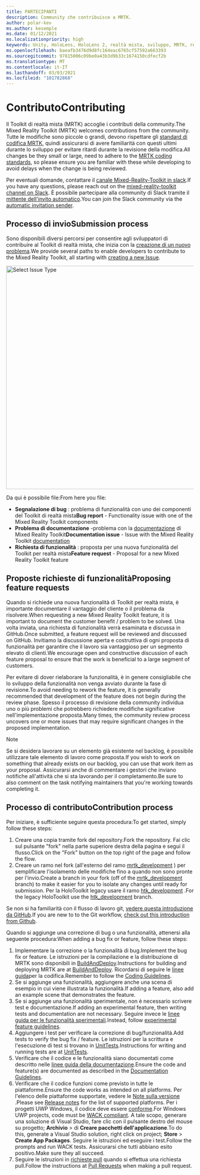```yaml
---
title: PARTECIPANTI
description: Community che contribuisce a MRTK.
author: polar-kev
ms.author: kesemple
ms.date: 01/12/2021
ms.localizationpriority: high
keywords: Unity, HoloLens, HoloLens 2, realtà mista, sviluppo, MRTK, report sui bug,
ms.openlocfilehash: baeafb3476d9d8fc164eac6765cf57592a663393
ms.sourcegitcommit: 97815006c09be0a43b3d9b33c1674150cdfecf2b
ms.translationtype: MT
ms.contentlocale: it-IT
ms.lasthandoff: 03/03/2021
ms.locfileid: "101782868"
---
```

# <a name="contributing"></a><span data-ttu-id="628f2-104">Contributo</span><span class="sxs-lookup"><span data-stu-id="628f2-104">Contributing</span></span>

<span data-ttu-id="628f2-105">Il Toolkit di realtà mista (MRTK) accoglie i contributi della community.</span><span class="sxs-lookup"><span data-stu-id="628f2-105">The Mixed Reality Toolkit (MRTK) welcomes contributions from the community.</span></span> <span data-ttu-id="628f2-106">Tutte le modifiche sono piccole o grandi, devono rispettare gli [standard di codifica MRTK](coding-guidelines.md), quindi assicurarsi di avere familiarità con questi ultimi durante lo sviluppo per evitare ritardi durante la revisione della modifica.</span><span class="sxs-lookup"><span data-stu-id="628f2-106">All changes be they small or large, need to adhere to the [MRTK coding standards](coding-guidelines.md), so please ensure you are familiar with these while developing to avoid delays when the change is being reviewed.</span></span>

<span data-ttu-id="628f2-107">Per eventuali domande, contattare il [canale Mixed-Reality-Toolkit in slack](https://holodevelopers.slack.com/messages/C2H4HT858).</span><span class="sxs-lookup"><span data-stu-id="628f2-107">If you have any questions, please reach out on the [mixed-reality-toolkit channel on Slack](https://holodevelopers.slack.com/messages/C2H4HT858).</span></span>
<span data-ttu-id="628f2-108">È possibile partecipare alla community di Slack tramite il [mittente dell'invito automatico](https://holodevelopersslack.azurewebsites.net/).</span><span class="sxs-lookup"><span data-stu-id="628f2-108">You can join the Slack community via the [automatic invitation sender](https://holodevelopersslack.azurewebsites.net/).</span></span>

## <a name="submission-process"></a><span data-ttu-id="628f2-109">Processo di invio</span><span class="sxs-lookup"><span data-stu-id="628f2-109">Submission process</span></span>

<span data-ttu-id="628f2-110">Sono disponibili diversi percorsi per consentire agli sviluppatori di contribuire al Toolkit di realtà mista, che inizia con la [creazione di un nuovo problema](https://github.com/Microsoft/MixedRealityToolkit-Unity/issues/new/choose).</span><span class="sxs-lookup"><span data-stu-id="628f2-110">We provide several paths to enable developers to contribute to the Mixed Reality Toolkit, all starting with [creating a new Issue](https://github.com/Microsoft/MixedRealityToolkit-Unity/issues/new/choose).</span></span>

<img src="../features/images/contributing/SelectIssueType.png" width="600" alt="Select Issue Type">

<span data-ttu-id="628f2-111">Da qui è possibile file:</span><span class="sxs-lookup"><span data-stu-id="628f2-111">From here you file:</span></span>

- <span data-ttu-id="628f2-112">**Segnalazione di bug** : problema di funzionalità con uno dei componenti del Toolkit di realtà mista</span><span class="sxs-lookup"><span data-stu-id="628f2-112">**Bug report** - Functionality issue with one of the Mixed Reality Toolkit components</span></span>
- <span data-ttu-id="628f2-113">**Problema di documentazione** -problema con la [documentazione](https://microsoft.github.io/MixedRealityToolkit-Unity) di Mixed Reality Toolkit</span><span class="sxs-lookup"><span data-stu-id="628f2-113">**Documentation issue** - Issue with the Mixed Reality Toolkit [documentation](https://microsoft.github.io/MixedRealityToolkit-Unity)</span></span>
- <span data-ttu-id="628f2-114">**Richiesta di funzionalità** : proposta per una nuova funzionalità del Toolkit per realtà mista</span><span class="sxs-lookup"><span data-stu-id="628f2-114">**Feature request** - Proposal for a new Mixed Reality Toolkit feature</span></span>

## <a name="proposing-feature-requests"></a><span data-ttu-id="628f2-115">Proposte richieste di funzionalità</span><span class="sxs-lookup"><span data-stu-id="628f2-115">Proposing feature requests</span></span>

<span data-ttu-id="628f2-116">Quando si richiede una nuova funzionalità di Toolkit per realtà mista, è importante documentare il vantaggio del cliente o il problema da risolvere.</span><span class="sxs-lookup"><span data-stu-id="628f2-116">When requesting a new Mixed Reality Toolkit feature, it is important to document the customer benefit / problem to be solved.</span></span> <span data-ttu-id="628f2-117">Una volta inviata, una richiesta di funzionalità verrà esaminata e discussa in GitHub.</span><span class="sxs-lookup"><span data-stu-id="628f2-117">Once submitted, a feature request will be reviewed and discussed on GitHub.</span></span> <span data-ttu-id="628f2-118">Invitiamo la discussione aperta e costruttiva di ogni proposta di funzionalità per garantire che il lavoro sia vantaggioso per un segmento elevato di clienti.</span><span class="sxs-lookup"><span data-stu-id="628f2-118">We encourage open and constructive discussion of each feature proposal to ensure that the work is beneficial to a large segment of customers.</span></span>

<span data-ttu-id="628f2-119">Per evitare di dover rielaborare la funzionalità, è in genere consigliabile che lo sviluppo della funzionalità non venga avviato durante la fase di revisione.</span><span class="sxs-lookup"><span data-stu-id="628f2-119">To avoid needing to rework the feature, it is generally recommended that development of the feature does not begin during the review phase.</span></span> <span data-ttu-id="628f2-120">Spesso il processo di revisione della community individua uno o più problemi che potrebbero richiedere modifiche significative nell'implementazione proposta.</span><span class="sxs-lookup"><span data-stu-id="628f2-120">Many times, the community review process uncovers one or more issues that may require significant changes in the proposed implementation.</span></span>

> [!NOTE]
> <span data-ttu-id="628f2-121">Se si desidera lavorare su un elemento già esistente nel backlog, è possibile utilizzare tale elemento di lavoro come proposta.</span><span class="sxs-lookup"><span data-stu-id="628f2-121">If you wish to work on something that already exists on our backlog, you can use that work item as your proposal.</span></span> <span data-ttu-id="628f2-122">Assicurarsi anche di commentare i gestori che inviano notifiche all'attività che si sta lavorando per il completamento.</span><span class="sxs-lookup"><span data-stu-id="628f2-122">Be sure to also comment on the task notifying maintainers that you're working towards completing it.</span></span>

## <a name="contribution-process"></a><span data-ttu-id="628f2-123">Processo di contributo</span><span class="sxs-lookup"><span data-stu-id="628f2-123">Contribution process</span></span>

<span data-ttu-id="628f2-124">Per iniziare, è sufficiente seguire questa procedura:</span><span class="sxs-lookup"><span data-stu-id="628f2-124">To get started, simply follow these steps:</span></span>

1. <span data-ttu-id="628f2-125">Creare una copia tramite fork del repository.</span><span class="sxs-lookup"><span data-stu-id="628f2-125">Fork the repository.</span></span> <span data-ttu-id="628f2-126">Fai clic sul pulsante "fork" nella parte superiore destra della pagina e segui il flusso.</span><span class="sxs-lookup"><span data-stu-id="628f2-126">Click on the "Fork" button on the top right of the page and follow the flow.</span></span>
1. <span data-ttu-id="628f2-127">Creare un ramo nel fork (all'esterno del ramo [mrtk_development](https://github.com/microsoft/mixedrealitytoolkit-unity/tree/mrtk_development) ) per semplificare l'isolamento delle modifiche fino a quando non sono pronte per l'invio.</span><span class="sxs-lookup"><span data-stu-id="628f2-127">Create a branch in your fork (off of the [mrtk_development](https://github.com/microsoft/mixedrealitytoolkit-unity/tree/mrtk_development) branch) to make it easier for you to isolate any changes until ready for submission.</span></span> <span data-ttu-id="628f2-128">Per la HoloToolkit legacy usare il ramo [htk_development](https://github.com/Microsoft/MixedRealityToolkit-Unity/tree/htk_development) .</span><span class="sxs-lookup"><span data-stu-id="628f2-128">For the legacy HoloToolkit use the [htk_development](https://github.com/Microsoft/MixedRealityToolkit-Unity/tree/htk_development) branch.</span></span>

<span data-ttu-id="628f2-129">Se non si ha familiarità con il flusso di lavoro git, [vedere questa introduzione da GitHub](https://guides.github.com/activities/hello-world/).</span><span class="sxs-lookup"><span data-stu-id="628f2-129">If you are new to to the Git workflow, [check out this introduction from Github](https://guides.github.com/activities/hello-world/).</span></span>

<span data-ttu-id="628f2-130">Quando si aggiunge una correzione di bug o una funzionalità, attenersi alla seguente procedura:</span><span class="sxs-lookup"><span data-stu-id="628f2-130">When adding a bug fix or feature, follow these steps:</span></span>

1. <span data-ttu-id="628f2-131">Implementare la correzione o la funzionalità di bug.</span><span class="sxs-lookup"><span data-stu-id="628f2-131">Implement the bug fix or feature.</span></span> <span data-ttu-id="628f2-132">Le istruzioni per la compilazione e la distribuzione di MRTK sono disponibili in [BuildAndDeploy](../updates-deployment/build-and-deploy.md).</span><span class="sxs-lookup"><span data-stu-id="628f2-132">Instructions for building and deploying MRTK are at [BuildAndDeploy](../updates-deployment/build-and-deploy.md).</span></span> <span data-ttu-id="628f2-133">Ricordarsi di seguire le [linee guida](../contributing/coding-guidelines.md)per la codifica.</span><span class="sxs-lookup"><span data-stu-id="628f2-133">Remember to follow the [Coding Guidelines](../contributing/coding-guidelines.md).</span></span>
1. <span data-ttu-id="628f2-134">Se si aggiunge una funzionalità, aggiungere anche una scena di esempio in cui viene illustrata la funzionalità.</span><span class="sxs-lookup"><span data-stu-id="628f2-134">If adding a feature, also add an example scene that demonstrates the feature.</span></span>
1. <span data-ttu-id="628f2-135">Se si aggiunge una funzionalità sperimentale, non è necessario scrivere test e documentazione.</span><span class="sxs-lookup"><span data-stu-id="628f2-135">If adding an experimental feature, then writing tests and documentation are not necessary.</span></span> <span data-ttu-id="628f2-136">Seguire invece le [linee guida per le funzionalità sperimentali](../contributing/experimental-features.md).</span><span class="sxs-lookup"><span data-stu-id="628f2-136">Instead, follow [experimental feature guidelines](../contributing/experimental-features.md).</span></span>
1. <span data-ttu-id="628f2-137">Aggiungere i test per verificare la correzione di bug/funzionalità.</span><span class="sxs-lookup"><span data-stu-id="628f2-137">Add tests to verify the bug fix / feature.</span></span> <span data-ttu-id="628f2-138">Le istruzioni per la scrittura e l'esecuzione di test si trovano in [UnitTests](../contributing/unit-tests.md).</span><span class="sxs-lookup"><span data-stu-id="628f2-138">Instructions for writing and running tests are at [UnitTests](../contributing/unit-tests.md).</span></span>
1. <span data-ttu-id="628f2-139">Verificare che il codice e le funzionalità siano documentati come descritto nelle [linee guida della documentazione](../contributing/documentation-guide.md).</span><span class="sxs-lookup"><span data-stu-id="628f2-139">Ensure the code and feature(s) are documented as described in the [Documentation Guidelines](../contributing/documentation-guide.md).</span></span>
1. <span data-ttu-id="628f2-140">Verificare che il codice funzioni come previsto in tutte le piattaforme.</span><span class="sxs-lookup"><span data-stu-id="628f2-140">Ensure the code works as intended on all platforms.</span></span> <span data-ttu-id="628f2-141">Per l'elenco delle piattaforme supportate, vedere le [Note sulla versione](../packages-releases/release-notes.md) .</span><span class="sxs-lookup"><span data-stu-id="628f2-141">Please see [Release notes](../packages-releases/release-notes.md) for the list of supported platforms.</span></span> <span data-ttu-id="628f2-142">Per i progetti UWP Windows, il codice deve essere [conforme](https://developer.microsoft.com/windows/develop/app-certification-kit).</span><span class="sxs-lookup"><span data-stu-id="628f2-142">For Windows UWP projects, code must be [WACK compliant](https://developer.microsoft.com/windows/develop/app-certification-kit).</span></span> <span data-ttu-id="628f2-143">A tale scopo, generare una soluzione di Visual Studio, fare clic con il pulsante destro del mouse su progetto; **Archivio**  >  di **Creare pacchetti dell'applicazione**.</span><span class="sxs-lookup"><span data-stu-id="628f2-143">To do this, generate a Visual Studio solution, right click on project; **Store** > **Create App Packages**.</span></span> <span data-ttu-id="628f2-144">Seguire le istruzioni ed eseguire i test.</span><span class="sxs-lookup"><span data-stu-id="628f2-144">Follow the prompts and run WACK tests.</span></span> <span data-ttu-id="628f2-145">Assicurarsi che tutti abbiano esito positivo.</span><span class="sxs-lookup"><span data-stu-id="628f2-145">Make sure they all succeed.</span></span>
1. <span data-ttu-id="628f2-146">Seguire le istruzioni in [richieste pull](../contributing/pull-requests.md) quando si effettua una richiesta pull.</span><span class="sxs-lookup"><span data-stu-id="628f2-146">Follow the instructions at [Pull Requests](../contributing/pull-requests.md) when making a pull request.</span></span>
